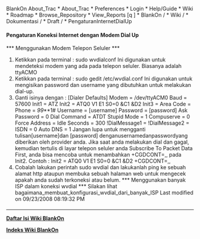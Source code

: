 












   BlankOn
 About_Trac
    * About_Trac
    * Preferences
    * Login
    * Help/Guide
    * Wiki
    * Roadmap
    * Browse_Repository
    * View_Reports
[q                 ]
    * BlankOn  /
    * Wiki  /
    * Dokumentasi  /
    * Draft  /
    * PengaturanInternetDialUp

#### Pengaturan Koneksi Internet dengan Modem Dial Up
*** Menggunakan Modem Telepon Seluler ***
   1. Ketikkan pada terminal :
sudo wvdialconf
     Ini digunakan untuk mendeteksi modem yang ada pada telepon seluler.
     Biasanya adalah ttyACMO
   1. Ketikkan pada terminal :
sudo gedit /etc/wvdial.conf
     Ini digunakan untuk mengisikan password dan username yang dibutuhkan
     untuk melakukan dial-up.
   1. Ganti isinya dengan :
[Dialer Defaults]
Modem = /dev/ttyACM0
Baud = 57600
Init1 = ATZ
Init2 = ATQ0 V1 E1 S0=0 &C1 &D2
Init3 =
Area Code =
Phone = *99***1#
Username = [username]
Password = [password]
Ask Password = 0
Dial Command = ATDT
Stupid Mode = 1
Compuserve = 0
Force Address =
Idle Seconds = 300
!DialMessage1 =
!DialMessage2 =
ISDN = 0
Auto DNS = 1
     Jangan lupa untuk mengganti tulisan[username]dan [password]
     denganusernamedanpasswordyang diberikan oleh provider anda.
     Jika saat anda melakukan dial dan gagal, kemudian tertulis di layar
     telepon seluler anda Subscribe To Packet Data First, anda bisa
     mencoba untuk menambahkan +CGDCONT=,, pada Init2. Contoh :
Init2 = ATQ0 V1 E1 S0=0 &C1 &D2 +CGDCONT=,,
   1. Cobalah lakukan perintah sudo wvdial dan lakukanlah ping ke sebuah alamat
      http ataupun membuka sebuah halaman web untuk mengecek apakah anda sudah
      terkoneksi atau belum.
*** Menggunakan banyak ISP dalam koneksi wvdial ***
Silakan lihat ​bagaimana_membuat_konfigurasi_wvdial_dari_banyak_ISP
Last modified on 09/23/2008 08:19:32 PM
#### 
    







---
[**Daftar Isi Wiki BlankOn**](/DaftarIsi/README.md)
 
[**Indeks Wiki BlankOn**](/Indeks.md)



